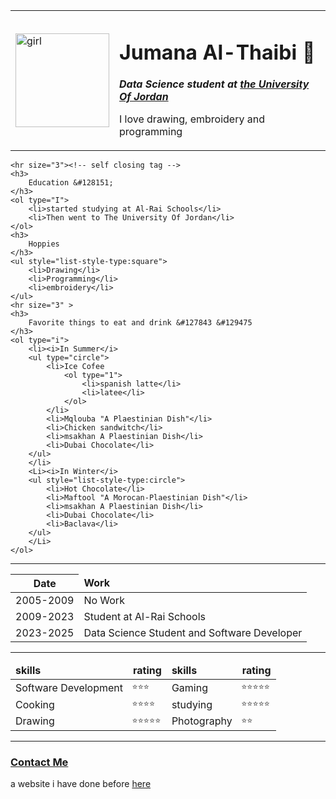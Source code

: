 <!DOCTYPE html>
<html lang="en">
<head>
    <meta charset="UTF-8">
    <title>Jumana's Site</title>
    <link rel="stylesheet" href="css/jumana's site.css">
    <link rel="stylesheet" href="https://fonts.googleapis.com/css?family=Sofia">
</head>

<body>
    <table cellspacing="20">
        <tr><td><img src="file:///C:/Users/MAC/Downloads/cropped_image.png" width="150" height="150" alt="girl"></td>
        <td>
            <h1>Jumana Al-Thaibi &#128103</h1>
            <b><i>
            <p>Data Science student at <a href="https://www.ju.edu.jo/Home.aspx">the University Of Jordan</a></p>
            </i></b>   
            <p>I love drawing, embroidery and programming <br></p></td>
        </tr>
    </table>
    
    
    <hr size="3"><!-- self closing tag -->
    <h3>
        Education &#128151;
    </h3>
    <ol type="I">
        <li>started studying at Al-Rai Schools</li>
        <li>Then went to The University Of Jordan</li>
    </ol>
    <h3>
        Hoppies
    </h3>
    <ul style="list-style-type:square">
        <li>Drawing</li>
        <li>Programming</li>
        <li>embroidery</li>
    </ul>
    <hr size="3" >
    <h3>
        Favorite things to eat and drink &#127843 &#129475
    </h3>
    <ol type="i">
        <li><i>In Summer</i>
        <ul type="circle">
            <li>Ice Cofee
                <ol type="1">
                    <li>spanish latte</li>
                    <li>latee</li>
                </ol>
            </li>
            <li>Mqlouba "A Plaestinian Dish"</li>
            <li>Chicken sandwitch</li>
            <li>msakhan A Plaestinian Dish</li>
            <li>Dubai Chocolate</li>
        </ul>
        </li>
        <Li><i>In Winter</i>
        <ul style="list-style-type:circle">
            <li>Hot Chocolate</li>
            <li>Maftool "A Morocan-Plaestinian Dish"</li>
            <li>msakhan A Plaestinian Dish</li>
            <li>Dubai Chocolate</li>
            <li>Baclava</li>
        </ul>
        </Li>
    </ol>
<hr size="3"> 

<table>
    <thead>
        <tr>
            <th>Date</th>
            <td><strong>Work</strong></td>
        </tr>
    </thead>
    <tbody>
        <tr>
            <td>2005-2009</td><td>No Work</td>
        </tr>
        <tr>
            <td>2009-2023</td><td>Student at Al-Rai Schools</td>
        </tr>
        <tr>
            <td>2023-2025</td><td>Data Science Student and Software Developer</td>
        </tr>
    </tbody>
</table>
<hr size="3" > 
<table cellspacing="10">
    <thead>
        <tr>
            <td><strong>skills</strong> </td>
            <td><strong>rating</strong> </td>
            <td><strong>skills</strong> </td>
            <td><strong>rating</strong> </td>
        </tr>
    </thead>
    <tbody>
        <tr>
            <td>Software Development</td><td style="font-size:13px; ">&#11088;&#11088;&#11088;</td>
            <td>Gaming</td><td style="font-size:13px; ">&#11088;&#11088;&#11088;&#11088;&#11088;</td>
        </tr>
        <tr>
            <td>Cooking</td><td style="font-size:13px; ">&#11088;&#11088;&#11088;&#11088;</td>
            <td>studying</td><td style="font-size:13px; ">&#11088;&#11088;&#11088;&#11088;&#11088;</td>
        </tr>
        <tr><td>Drawing</td><td style="font-size:13px; ">&#11088;&#11088;&#11088;&#11088;&#11088;</td>
        <td>Photography</td><td style="font-size:13px; ">&#11088;&#11088;</td>
        </tr>
    </tbody>
</table>
<hr size="3" > 

<h3><a href="contact.html">Contact Me </a></h3>
<p>a website i have done before <a href="one.html">here</a></p>
</body>
</html>
